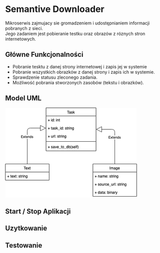 # Semantive Downloader

Mikroserwis zajmujacy sie gromadzeniem i udostępnianiem informacji pobranych z sieci.  
Jego zadaniem jest pobieranie testku oraz obrazów z róznych stron internetowych.


## Główne Funkcjonalności

- Pobranie tesktu z danej strony internetowej i zapis jej w systemie
- Pobranie wszystkich obrazków z danej strony i zapis ich w systemie.
- Sprawdzenie statusu zleconego zadania.
- Możliwość pobrania stworzonych zasobów (tekstu i obrazków).


## Model UML

![UML](docs/Semantive_downloader.png)

## Start / Stop Aplikacji

## Uzytkowanie

## Testowanie